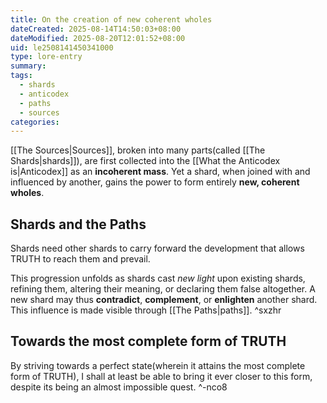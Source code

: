 ```yaml
---
title: On the creation of new coherent wholes
dateCreated: 2025-08-14T14:50:03+08:00
dateModified: 2025-08-20T12:01:52+08:00
uid: le2508141450341000
type: lore-entry
summary: 
tags:
  - shards
  - anticodex
  - paths
  - sources
categories:
---
```

[[The Sources|Sources]], broken into many parts(called [[The Shards|shards]]), are first collected into the [[What the Anticodex is|Anticodex]] as an **incoherent mass**. Yet a shard, when joined with and influenced by another, gains the power to form entirely **new, coherent wholes**.

## Shards and the Paths
Shards need other shards to carry forward the development that allows TRUTH to reach them and prevail. 

This progression unfolds as shards cast *new light* upon existing shards, refining them, altering their meaning, or declaring them false altogether. A new shard may thus **contradict**, **complement**, or **enlighten** another shard. This influence is made visible through [[The Paths|paths]]. ^sxzhr

## Towards the most complete form of TRUTH
By striving towards a perfect state(wherein it attains the most complete form of TRUTH), I shall at least be able to bring it ever closer to this form, despite its being an almost impossible quest. ^-nco8